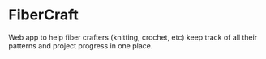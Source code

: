 # FiberCraft
Web app to help fiber crafters (knitting, crochet, etc) keep track of all their patterns and project progress in one place.
